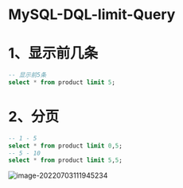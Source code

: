 # MySQL-DQL-limit-Query

# 1、显示前几条

```sql
-- 显示前5条
select * from product limit 5;
```



# 2、分页

```sql
-- 1 - 5
select * from product limit 0,5;
-- 5 - 10
select * from product limit 5,5;
```



![image-20220703111945234](C:/Users/wangnaixing/AppData/Roaming/Typora/typora-user-images/image-20220703111945234.png)
